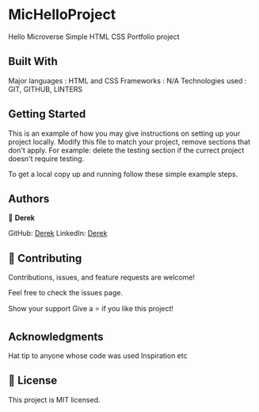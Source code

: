 # MicHelloProject
Hello Microverse
Simple HTML CSS  Portfolio project

## Built With
Major languages : HTML and CSS
Frameworks : N/A
Technologies used : GIT, GITHUB, LINTERS


## Getting Started
This is an example of how you may give instructions on setting up your project locally. Modify this file to match your project, remove sections that don't apply. For example: delete the testing section if the currect project doesn't require testing.

To get a local copy up and running follow these simple example steps.

## Authors

👤 **Derek**

GitHub: [Derek](https://github.com/obibaadoma)
LinkedIn: [Derek](https://www.linkedin.com/in/derek-akrasi-konadu-187453151/)

## 🤝 Contributing
Contributions, issues, and feature requests are welcome!

Feel free to check the issues page.

Show your support
Give a ⭐ if you like this project!

## Acknowledgments
Hat tip to anyone whose code was used
Inspiration
etc

## 📝 License
This project is MIT licensed.
